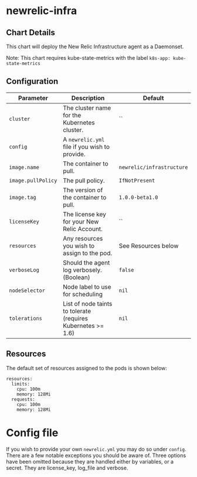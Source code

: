 # newrelic-infra

## Chart Details

This chart will deploy the New Relic Infrastructure agent as a Daemonset.

Note: 
This chart requires kube-state-metrics with the label `k8s-app: kube-state-metrics`

## Configuration

| Parameter          | Description                                                  | Default                    |
| ------------------ | ------------------------------------------------------------ | -------------------------- |
| `cluster`          | The cluster name for the Kubernetes cluster.                 | ``                         |
| `config`           | A `newrelic.yml` file if you wish to provide.                | ` `                        |
| `image.name`       | The container to pull.                                       | `newrelic/infrastructure`  |
| `image.pullPolicy` | The pull policy.                                             | `IfNotPresent`             |
| `image.tag`        | The version of the container to pull.                        | `1.0.0-beta1.0`                   |
| `licenseKey`       | The license key for your New Relic Account.                  | ``                         |
| `resources`        | Any resources you wish to assign to the pod.                 | See Resources below        |
| `verboseLog`       | Should the agent log verbosely. (Boolean)                    | `false`                    |
| `nodeSelector`     | Node label to use for scheduling                             | `nil`                      |
| `tolerations`      | List of node taints to tolerate (requires Kubernetes >= 1.6) | `nil`                      |

## Resources

The default set of resources assigned to the pods is shown below:

    resources:
      limits:
        cpu: 100m
        memory: 128Mi
      requests:
        cpu: 100m
        memory: 128Mi

# Config file

If you wish to provide your own `newrelic.yml` you may do so under `config`. There are a few notable exceptions you should be aware of. Three options have been omitted because they are handled either by variables, or a secret. They are license_key, log_file and verbose.
